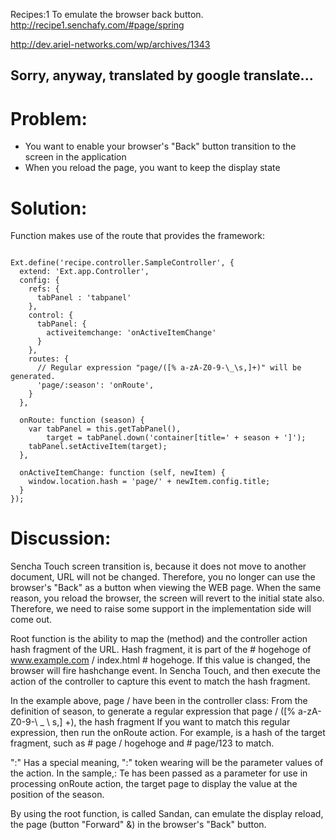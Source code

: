 Recipes:1 To emulate the browser back button. 
          http://recipe1.senchafy.com/#page/spring

http://dev.ariel-networks.com/wp/archives/1343

Sorry, anyway, translated by google translate...
---
# Problem:
- You want to enable your browser's "Back" button transition to the screen in the application
- When you reload the page, you want to keep the display state

# Solution:
Function makes use of the route that provides the framework:

<pre><code>
Ext.define('recipe.controller.SampleController', {
  extend: 'Ext.app.Controller',
  config: {
    refs: {
      tabPanel : 'tabpanel'
    },
    control: {
      tabPanel: {
        activeitemchange: 'onActiveItemChange'
      }
    },
    routes: {
      // Regular expression "page/([% a-zA-Z0-9-\_\s,]+)" will be generated.
      'page/:season': 'onRoute',     
    }
  },

  onRoute: function (season) {
    var tabPanel = this.getTabPanel(),
        target = tabPanel.down('container[title=' + season + ']');
    tabPanel.setActiveItem(target);
  },

  onActiveItemChange: function (self, newItem) {
    window.location.hash = 'page/' + newItem.config.title;
  }
});
</pre></code>

# Discussion:
Sencha Touch screen transition is, because it does not move to another document, URL will not be changed. Therefore, you no longer can use the browser's "Back" as a button when viewing the WEB page. When the same reason, you reload the browser, the screen will revert to the initial state also. Therefore, we need to raise some support in the implementation side will come out.

Root function is the ability to map the (method) and the controller action hash fragment of the URL. Hash fragment, it is part of the # hogehoge of www.example.com / index.html # hogehoge. If this value is changed, the browser will fire hashchange event. In Sencha Touch, and then execute the action of the controller to capture this event to match the hash fragment.

In the example above, page / have been in the controller class: From the definition of season, to generate a regular expression that page / ([% a-zA-Z0-9-\ _ \ s,] +), the hash fragment If you want to match this regular expression, then run the onRoute action. For example, is a hash of the target fragment, such as # page / hogehoge and # page/123 to match.

":" Has a special meaning, ":" token wearing will be the parameter values of the action. In the sample,: Te has been passed as a parameter for use in processing onRoute action, the target page to display the value at the position of the season.

By using the root function, is called Sandan, can emulate the display reload, the page (button "Forward" &) in the browser's "Back" button.

